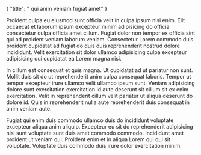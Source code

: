 {
  "title": " qui anim veniam fugiat amet"
}

Proident culpa eu eiusmod sunt officia velit in culpa ipsum nisi enim. Elit occaecat et laborum ipsum excepteur minim adipisicing do officia consectetur culpa officia amet cillum. Fugiat dolor non tempor ex officia sint qui ad proident veniam laborum veniam. Consectetur Lorem commodo duis proident cupidatat ad fugiat do duis duis reprehenderit nostrud dolore incididunt. Velit exercitation sit dolor ullamco adipisicing culpa excepteur adipisicing qui cupidatat ea Lorem magna nisi.

In cillum est consequat et quis magna. Ut cupidatat ad ut pariatur non sunt. Mollit duis sit do ut reprehenderit anim culpa consequat laboris. Tempor ut tempor excepteur irure ullamco velit ullamco ipsum sunt. Veniam adipisicing dolore sunt exercitation exercitation id aute deserunt sit cillum sit ex enim exercitation. Velit in reprehenderit cillum velit pariatur ut aliqua deserunt do dolore id. Quis in reprehenderit nulla aute reprehenderit duis consequat in anim veniam aute.

Fugiat qui enim duis commodo ullamco duis do incididunt voluptate excepteur aliqua anim aliquip. Excepteur eu sit do reprehenderit adipisicing nisi sunt voluptate sunt duis amet commodo commodo. Incididunt amet proident ut veniam qui. Proident enim et in aliqua Lorem qui qui sit voluptate. Voluptate duis commodo duis irure dolor exercitation minim.